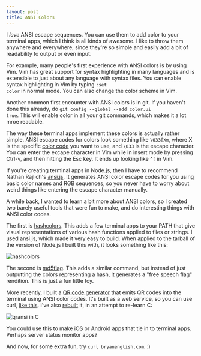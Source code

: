 ```yaml
---
layout: post
title: ANSI Colors 
---
```


I *love* ANSI escape sequences. You can use them to add color to your terminal apps, which I think is all kinds of awesome. I like to throw them anywhere and everywhere, since they're so simple and easily add a bit of readability to output or even input.

For example, many people's first experience with ANSI colors is by using Vim. Vim has great support for syntax highlighting in many languages and is extensible to just about any language with syntax files. You can enable syntax highlighting in Vim by typing <code>:set color</code> in normal mode. You can also change the color scheme in Vim.

Another common first encounter with ANSI colors is in git. If you haven't done this already, do <code>git config --global --add color.ui true</code>. This will enable color in all your git commands, which makes it a lot mroe readable.

The way these terminal apps implement these colors is actually rather simple. ANSI escape codes for colors look something like  <code>\033[Xm</code>, where X is the specific [color code](http://en.wikipedia.org/wiki/ANSI_escape_code#Colors) you want to use, and <code>\033</code> is the escape character. You can enter the excape character in Vim while in insert mode by pressing Ctrl-v, and then hitting the Esc key. It ends up looking like <code>^[</code> in Vim.

If you're creating terminal apps in Node.js, then I have to recommend Nathan Rajlich's [ansi.js](https://github.com/TooTallNate/ansi.js). It generates ANSI color escape codes for you using basic color names and RGB sequences, so you never have to worry about weird things like entering the escape character manually.

A while back, I wanted to learn a bit more about ANSI colors, so I created two barely useful tools that were fun to make, and do interesting things with ANSI color codes.

The first is [hashcolors](https://github.com/bengl/node-hashcolors). This adds a few terminal apps to your PATH that give visual representations of various hash functions applied to files or strings. I used ansi.js, which made it very easy to build. When applied to the tarball of the version of Node.js I built this with, it looks something like this:

![hashcolors](https://a248.e.akamai.net/camo.github.com/bf61bdd325051a1bab136c75ead19fbec5a0e92d/687474703a2f2f692e696d6775722e636f6d2f4b69354e762e706e67)

The second is [md5flag](https://github.com/bengl/md5flag). This adds a similar command, but instead of just outputting the colors representing a hash, it generates a "free speech flag" rendition. This is just a fun little toy.

More recently, I built a [QR code generator](http://qransi.com) that emits QR codes into the terminal using ANSI color codes. It's built as a web service, so you can use curl, [like this](http://codestre.am/8658aac87fd1c619960c730a2). I've also [rebuilt](https://github.com/bengl/qransi) it, in an attempt to re-learn C:

![qransi in C](https://a248.e.akamai.net/camo.github.com/3674bd03f1cad745ab02c125e7fc0891b859f0b2/687474703a2f2f692e696d6775722e636f6d2f6f48325a4a2e706e67)

You could use this to make iOS or Android apps that tie in to terminal apps. Perhaps server status monitor apps?

And now, for some extra fun, try <code>curl bryanenglish.com</code>. :)
